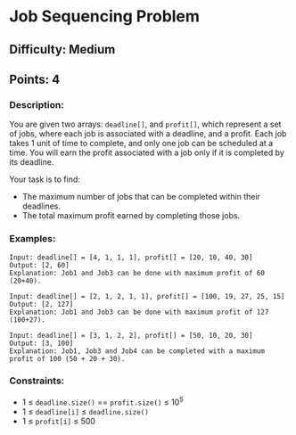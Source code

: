 # Job Sequencing Problem
## Difficulty: Medium
## Points: 4
### Description:
You are given two arrays: `deadline[]`, and `profit[]`, which represent a set of jobs, where each job is associated with a deadline, and a profit. Each job takes 1 unit of time to complete, and only one job can be scheduled at a time. You will earn the profit associated with a job only if it is completed by its deadline.

Your task is to find:
- The maximum number of jobs that can be completed within their deadlines.
- The total maximum profit earned by completing those jobs.

### Examples:
```
Input: deadline[] = [4, 1, 1, 1], profit[] = [20, 10, 40, 30]
Output: [2, 60]
Explanation: Job1 and Job3 can be done with maximum profit of 60 (20+40).
```
```
Input: deadline[] = [2, 1, 2, 1, 1], profit[] = [100, 19, 27, 25, 15]
Output: [2, 127]
Explanation: Job1 and Job3 can be done with maximum profit of 127 (100+27).
```
```
Input: deadline[] = [3, 1, 2, 2], profit[] = [50, 10, 20, 30]
Output: [3, 100]
Explanation: Job1, Job3 and Job4 can be completed with a maximum profit of 100 (50 + 20 + 30).
```

### Constraints:
- 1 ≤ `deadline.size()` == `profit.size()` ≤ 10<sup>5</sup>
- 1 ≤ `deadline[i]` ≤ `deadline.size()`
- 1 ≤ `profit[i]` ≤ 500